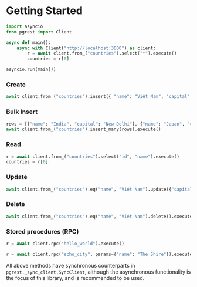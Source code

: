 # Getting Started

```py
import asyncio
from pgrest import Client

async def main():
    async with Client("http://localhost:3000") as client:
        r = await client.from_("countries").select("*").execute()
        countries = r[0]

asyncio.run(main())
```

### Create

```py
await client.from_("countries").insert({ "name": "Việt Nam", "capital": "Hà Nội" }).execute()
```

### Bulk Insert

```py
rows = [{"name": "India", "capital": "New Delhi"}, {"name": "Japan", "capital": "Tokyo"}]
await client.from_("countries").insert_many(rows).execute()
```

### Read

```py
r = await client.from_("countries").select("id", "name").execute()
countries = r[0]
```

### Update

```py
await client.from_("countries").eq("name", "Việt Nam").update({"capital": "Hà Nội"}).execute()
```

### Delete

```py
await client.from_("countries").eq("name", "Việt Nam").delete().execute()
```

### Stored procedures (RPC)

```py
r = await client.rpc("hello_world").execute()
```

```py
r = await client.rpc("echo_city", params={"name": "The Shire"}).execute()
```

All above methods have synchronous counterparts in `pgrest._sync_client.SyncClient`, although the asynchronous functionality is the focus of this library, and is recommended to be used.
